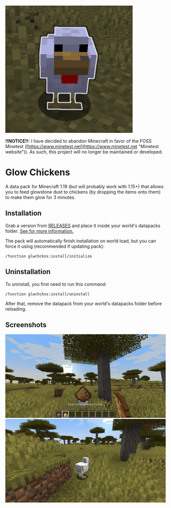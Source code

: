 ![logo](logo.png)

**!!NOTICE!!:** I have decided to abandon Minecraft in favor of the FOSS Minetest ([https://www.minetest.net](https://www.minetest.net "Minetest website")). As such, this project will no longer be maintained or developed.

# Glow Chickens

A data pack for Minecraft 1.19 (but will probably work with 1.15+) that allows you to feed glowstone dust to chickens (by dropping the items onto them) to make them glow for 3 minutes.

## Installation

Grab a version from [RELEASES](https://github.com/ona-li-toki-e-jan-Epiphany-tawa-mi/Glow-Chickens/releases "Glow Chickens Releases Page") and place it inside your world's datapacks folder. [See for more information.](https://minecraft.fandom.com/wiki/Tutorials/Installing_a_data_pack "A Minecraft Wiki tutorial on installing data packs")

The pack will automatically finish installation on world load, but you can force it using (recommended if updating pack):

```text
/function glwchckns:install/initialize
```

## Uninstallation

To uninstall, you first need to run this command:

```text
/function glwchckns:install/uninstall
```

After that, remove the datapack from your world's datapacks folder before reloading.

## Screenshots

![feeding a chicken glowstone](screenshots/feeding_glowstone.png)
![a glowing chicken](screenshots/glowing_chicken.png)
